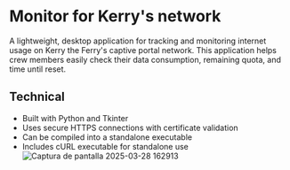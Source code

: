 # Monitor for Kerry's network
A lightweight, desktop application for tracking and monitoring internet usage on Kerry the Ferry's captive portal network. This application helps crew members easily check their data consumption, remaining quota, and time until reset.

## Technical
- Built with Python and Tkinter
- Uses secure HTTPS connections with certificate validation
- Can be compiled into a standalone executable
- Includes cURL executable for standalone use
![Captura de pantalla 2025-03-28 162913](https://github.com/user-attachments/assets/b792b63d-0e98-4a62-9846-c9e33567698a)
